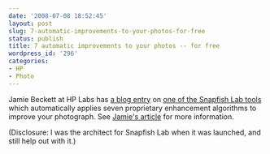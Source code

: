 ```yaml
---
date: '2008-07-08 18:52:45'
layout: post
slug: 7-automatic-improvements-to-your-photos-for-free
status: publish
title: 7 automatic improvements to your photos -- for free
wordpress_id: '296'
categories:
- HP
- Photo
---
```


Jamie Beckett at HP Labs has [a blog entry](http://www.communities.hp.com/online/blogs/labsblog/archive/2008/07/09/free-automatic-photo-enhancement.aspx) on [one of the Snapfish Lab tools](http://www.snapfishlab.com/PublicAboutPhotoTool.do?tool=HIPIE) which automatically applies seven proprietary enhancement algorithms to improve your photograph.  See [Jamie's article](http://www.communities.hp.com/online/blogs/labsblog/archive/2008/07/09/free-automatic-photo-enhancement.aspx) for more information.

(Disclosure: I was the architect for Snapfish Lab when it was launched, and still help out with it.)
